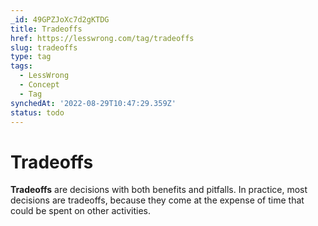 ```yaml
---
_id: 49GPZJoXc7d2gKTDG
title: Tradeoffs
href: https://lesswrong.com/tag/tradeoffs
slug: tradeoffs
type: tag
tags:
  - LessWrong
  - Concept
  - Tag
synchedAt: '2022-08-29T10:47:29.359Z'
status: todo
---
```


# Tradeoffs

**Tradeoffs** are decisions with both benefits and pitfalls. In practice, most decisions are tradeoffs, because they come at the expense of time that could be spent on other activities.

